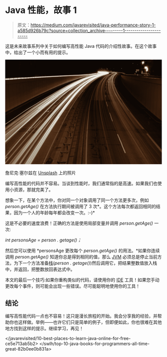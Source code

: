 # Java 性能，故事 1

> 原文：<https://medium.com/javarevisited/java-performance-story-1-a585d926b79c?source=collection_archive---------1----------------------->

这是未来故事系列中关于如何编写高性能 Java 代码的介绍性故事。在这个故事中，给出了一个小而有用的提示。

[![](img/3af8a4882c27fb284e36929d2ebac543.png)](https://javarevisited.blogspot.com/2019/04/top-5-courses-to-learn-jvm-internals.html)

詹尼克·塞尔兹在 [Unsplash](https://unsplash.com?utm_source=medium&utm_medium=referral) 上的照片

编写高性能的代码并不容易。当谈到性能时，我们通常指的是高速。如果我们也使用小资源，那就完美了。

想象一下，在某个方法中，你对同一个对象调用了同一个方法更多次，例如 *person.getAge()* 在方法执行期间被调用了 3 次*。这个方法每次都返回相同的结果，因为一个人的年龄每年都会改变一次。:-)*

这是不必要的速度浪费！正确的方法是使用局部变量并调用 *person.getAge()* 一次:

*int personsAge = person . getage()；*

然后您可以使用 *personsAge 更改每个 *person.getAge()* 的用法。*如果你连续调用 *person.getAge()* 知道你总是得到相同的值，那么 [JVM](/javarevisited/7-best-courses-to-learn-jvm-garbage-collection-and-performance-tuning-for-experienced-java-331705180686) 必须总是停止当前方法，为下一个方法准备[栈](https://javarevisited.blogspot.com/2013/01/difference-between-stack-and-heap-java.html)(*person . getage()*)然后调用它，把结果整数值放入栈中，并返回，把整数放回表达式中。

本文的最后一个技巧:如果你重构类似的代码，请使用你的 [IDE](/javarevisited/7-best-courses-to-learn-intellij-idea-for-beginners-and-experienced-java-programmers-2e9aa9bb0c05) 工具！如果您手动更改每个事件，则可能会出现一些错误。尽可能聪明地使用你的工具！

## 结论

编写高性能代码一点也不容易！这只是漫长旅程的开始。我会分享我的经验，并帮助你也这样做。举例——也许它们只是简单的例子，但即便如此，你也很难在其他地方找到这样的提示。继续学习，再见！

</javarevisited/10-best-places-to-learn-java-online-for-free-ce5e713ab5b2>  </swlh/top-10-java-books-for-programmers-all-time-great-82b0ee0b831a> 